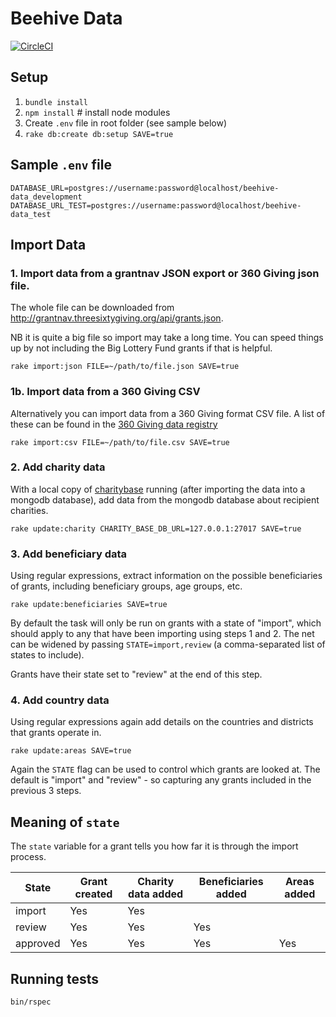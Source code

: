 # Beehive Data

[![CircleCI](https://circleci.com/gh/TechforgoodCAST/beehive-data.svg?style=svg&circle-token=9257350e2edae45ad5e7fe35d0926338e610574f)](https://circleci.com/gh/TechforgoodCAST/beehive-data)

## Setup

1. `bundle install`
2. `npm install` # install node modules
3. Create `.env` file in root folder (see sample below)
3. `rake db:create db:setup SAVE=true`

## Sample `.env` file

```
DATABASE_URL=postgres://username:password@localhost/beehive-data_development
DATABASE_URL_TEST=postgres://username:password@localhost/beehive-data_test
```

## Import Data

### 1. Import data from a grantnav JSON export or 360 Giving json file.

The whole file can be downloaded from <http://grantnav.threesixtygiving.org/api/grants.json>.

NB it is quite a big file so import may take a long time. You can speed things
up by not including the Big Lottery Fund grants if that is helpful.

`rake import:json FILE=~/path/to/file.json SAVE=true`

### 1b. Import data from a 360 Giving CSV

Alternatively you can import data from a 360 Giving format CSV file. A list of
these can be found in the [360 Giving data registry](http://www.threesixtygiving.org/data/data-registry/)

`rake import:csv FILE=~/path/to/file.csv SAVE=true`

### 2. Add charity data

With a local copy of [charitybase](https://github.com/tithebarn/charity-base)
running (after importing the data into a mongodb database), add data from the
mongodb database about recipient charities.

`rake update:charity CHARITY_BASE_DB_URL=127.0.0.1:27017 SAVE=true`

### 3. Add beneficiary data

Using regular expressions, extract information on the possible beneficiaries of
grants, including beneficiary groups, age groups, etc.

`rake update:beneficiaries SAVE=true`

By default the task will only be run on grants with a state of "import", which
should apply to any that have been importing using steps 1 and 2. The net can be
widened by passing `STATE=import,review` (a comma-separated list of states to include).

Grants have their state set to "review" at the end of this step.

### 4. Add country data

Using regular expressions again add details on the countries and districts that
grants operate in.

`rake update:areas SAVE=true`

Again the `STATE` flag can be used to control which grants are looked at. The
default is "import" and "review" - so capturing any grants included in the
previous 3 steps.

## Meaning of `state`

The `state` variable for a grant tells you how far it is through the import process.

| State    | Grant created | Charity data added | Beneficiaries added | Areas added |
|----------|---------------|--------------------|---------------------|-------------|
| import   | Yes           | Yes                |                     |             |
| review   | Yes           | Yes                | Yes                 |             |
| approved | Yes           | Yes                | Yes                 | Yes         |

## Running tests

`bin/rspec`
